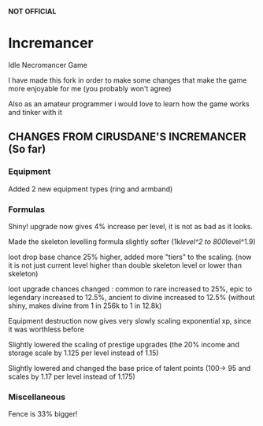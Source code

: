 **NOT OFFICIAL**

# Incremancer
Idle Necromancer Game

I have made this fork in order to make some changes that make the game more enjoyable for me (you probably won't agree)

Also as an amateur programmer i would love to learn how the game works and tinker with it

## CHANGES FROM CIRUSDANE'S INCREMANCER (So far)

### Equipment 
Added 2 new equipment types (ring and armband)
### Formulas
Shiny! upgrade now gives 4% increase per level, it is not as bad as it looks.

Made the skeleton levelling formula slightly softer (1k*level^2 to 800*level^1.9)

loot drop base chance 25% higher, added more "tiers" to the scaling. (now it is not just current level higher than double skeleton level or lower than skeleton)

loot upgrade chances changed : common to rare increased to 25%, epic to legendary increased to 12.5%, ancient to divine increased to 12.5%  (without shiny, makes divine from 1 in 256k to 1 in 12.8k)

Equipment destruction now gives very slowly scaling exponential xp, since it was worthless before

Slightly lowered the scaling of prestige upgrades (the 20% income and storage scale by 1.125 per level instead of 1.15)

Slightly lowered and changed the base price of talent points (100-> 95 and scales by 1.17 per level instead of 1.175)

### Miscellaneous
Fence is 33% bigger!

